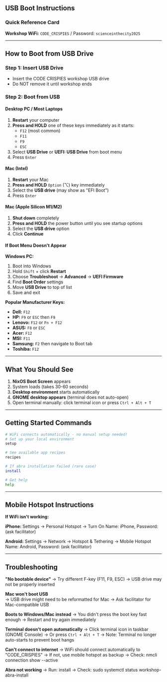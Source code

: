## USB Boot Instructions

### Quick Reference Card

**Workshop WiFi:** `CODE_CRISPIES` / Password: `scienceinthecity2025`

---

## How to Boot from USB Drive

### Step 1: Insert USB Drive
- Insert the CODE CRISPIES workshop USB drive
- Do NOT remove it until workshop ends

### Step 2: Boot from USB

#### Desktop PC / Most Laptops
1. **Restart** your computer
2. **Press and HOLD** one of these keys immediately as it starts:
   - `F12` (most common)
   - `F11` 
   - `F9`
   - `ESC`
3. Select **USB Drive** or **UEFI: USB Drive** from boot menu
4. Press `Enter`

#### Mac (Intel)
1. **Restart** your Mac
2. **Press and HOLD** `Option` (⌥) key immediately
3. Select the **USB drive** (may show as "EFI Boot")
4. Press `Enter`

#### Mac (Apple Silicon M1/M2)
1. **Shut down** completely
2. **Press and HOLD** the power button until you see startup options
3. Select the **USB drive** option
4. Click **Continue**

#### If Boot Menu Doesn't Appear

**Windows PC:**
1. Boot into Windows
2. Hold `Shift` + click **Restart**
3. Choose **Troubleshoot** → **Advanced** → **UEFI Firmware**
4. Find **Boot Order** settings
5. Move **USB Drive** to top of list
6. Save and exit

**Popular Manufacturer Keys:**
- **Dell:** `F12`
- **HP:** `F9` or `ESC` then `F9`
- **Lenovo:** `F12` or `Fn + F12`
- **ASUS:** `F8` or `ESC`
- **Acer:** `F12`
- **MSI:** `F11`
- **Samsung:** `F2` then navigate to Boot tab
- **Toshiba:** `F12`

---

## What You Should See

1. **NixOS Boot Screen** appears
2. System loads (takes 30-60 seconds)
3. **Desktop environment** starts automatically
4. **GNOME desktop appears** (terminal does not auto-open)
5. Open terminal manually: click terminal icon or press `Ctrl + Alt + T`

---

## Getting Started Commands

```bash
# WiFi connects automatically - no manual setup needed!
# Set up your local environment
setup

# See available app recipes
recipes

# If abra installation failed (rare case)
install

# Get help
help
```

---

## Mobile Hotspot Instructions
**If WiFi isn't working:**

**iPhone:**
Settings → Personal Hotspot → Turn On
Name: iPhone, Password: (ask facilitator)

**Android:**
Settings → Network → Hotspot & Tethering → Mobile Hotspot
Name: Android, Password: (ask facilitator)

---

## Troubleshooting

**"No bootable device"**
→ Try different F-key (F11, F9, ESC)
→ USB drive may not be properly inserted

**Mac won't boot USB**  
→ USB drive might need to be reformatted for Mac
→ Ask facilitator for Mac-compatible USB

**Boots to Windows/Mac instead**
→ You didn't press the boot key fast enough
→ Restart and try again immediately

**Terminal doesn't open automatically**
→ Click terminal icon in taskbar (GNOME Console)
→ Or press `Ctrl + Alt + T`
→ Note: Terminal no longer auto-starts to prevent boot hangs

**Can't connect to internet**
→ WiFi should connect automatically to "CODE_CRISPIES"
→ If not, use mobile hotspot as backup
→ Check: nmcli connection show --active

**Abra not working**
→ Run: install
→ Check: sudo systemctl status workshop-abra-install
